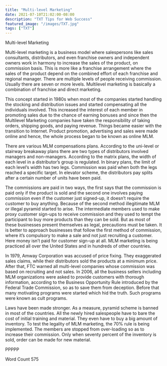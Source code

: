 ```yaml
---
title: "Multi-level Marketing"
date: 2021-07-10T21:02:00-08:00
description: "TXT Tips for Web Success"
featured_image: "/images/TXT.jpg"
tags: ["TXT"]
---
```


Multi-level Marketing

Multi-level marketing is a business model where salespersons like sales consultants, distributors, and even franchise owners and independent owners work in harmony to increase the sales of the product, on commission basis. This is more like a franchise arrangement where the sales of the product depend on the combined effort of each franchise and regional manager. There are multiple levels of people receiving commission. Usually there are seven or more levels. Multilevel marketing is basically a combination of franchise and direct marketing.

This concept started in 1980s when most of the companies started handling the stocking and distribution issues and started compensating all the individuals involved. This increased the interest of each member in promoting sales due to the chance of earning bonuses and since then the Multilevel Marketing companies have taken the responsibility of taking orders, shipping goods, and paying revenue. Things became easier with the transition to Internet. Product promotion, advertising and sales were made online and hence, the whole process began to be known as online MLM.

There are various MLM compensations plans. According to the uni-level or stairway breakaway plans there are two types of distributors involved managers and non-managers. According to the matrix plans, the width of each level in a distributor’s group is regulated. In binary plans, the limit of each level’s width has two legs. Commission was paid when both the legs reached a specific target. In elevator scheme, the distributors pay splits after a certain number of units have been paid.    

The commissions are paid in two ways, the first says that the commission is paid only if the product is sold and the second one involves paying commission even if the customer just signed-up, it doesn’t require the customer to buy anything. Because of the second method illegitimate MLM or illegal pyramid started to arise. The intermediate members used to make proxy customer sign-ups to receive commission and they used to tempt the participant to buy more products than they can be sold. But as most of these businesses present themselves as legal, precautions must be taken. It is better to approach businesses that follow the first method of commission, where it’s compulsory to make a sale and not just recruiting a customer. Here money isn’t paid for customer sign-up at all. MLM marketing is being practiced all over the United States and in hundreds of other countries.    

In 1979, Amway Corporation was accused of price fixing. They exaggerated sales claims, while their distributors sold the products at a minimum price. After that, FTC warned all multi-level companies whose commission was based on recruiting and not sales. In 2006, all the business sellers including MLM organizations were asked to provide customers with thorough information, according to the Business Opportunity Rule introduced by the Federal Trade Commission, so as to save them from deception. Before that many motivating programs were started which hid the truth. Such programs were known as cult programs.    

Laws have been made stronger. As a measure, pyramid scheme is banned in most of the countries. All the newly hired salespeople have to bare the cost of initial training and material. They even have to buy a big amount of inventory. To test the legality of MLM marketing, the 70% rule is being implemented. The members are stopped from over-loading so as to increase their commission. Only when seventy percent of the inventory is sold, order can be made for new material. 

PPPPP

Word Count 575



